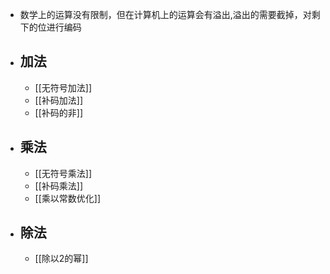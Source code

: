 - 数学上的运算没有限制，但在计算机上的运算会有溢出,溢出的需要截掉，对剩下的位进行编码
- ## 加法
	- [[无符号加法]]
	- [[补码加法]]
	- [[补码的非]]
- ## 乘法
	- [[无符号乘法]]
	- [[补码乘法]]
	- [[乘以常数优化]]
- ## 除法
	- [[除以2的幂]]